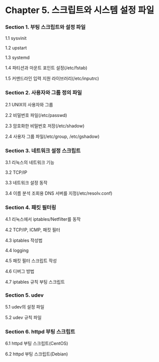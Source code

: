 # Chapter 5. 스크립트와 시스템 설정 파일

### Section 1. 부팅 스크립트와 설정 파일

1.1 sysvinit

1.2 upstart

1.3 systemd

1.4 파티션과 마운트 포인트 설정\(/etc/fstab\)

1.5 커맨드라인 입력 지원 라이브러리\(/etc/inputrc\)

### Section 2. 사용자와 그룹 정의 파일

2.1 UNIX의 사용자와 그룹

2.2 비밀번호 파일\(/etc/passwd\)

2.3 암호화한 비밀번호 저장\(/etc/shadow\)

2.4 사용자 그룹 파일\(/etc/group, /etc/gshadow\)

### Section 3. 네트워크 설정 스크립트

3.1 리눅스의 네트워크 기능

3.2 TCP/IP

3.3 네트워크 설정 동작

3.4 이름 분석 조회용 DNS 서버를 지정\(/etc/resolv.conf\)

### Section 4. 패킷 필터링

4.1 리눅스에서 iptables/Netfilter를 동작

4.2 TCP/IP, ICMP, 패킷 필터

4.3 iptables 작성법

4.4 logging

4.5 패킷 필터 스크립트 작성

4.6 디버그 방법

4.7 iptables 규칙 부팅 스크립트

### Section 5. udev

5.1 udev의 설정 파일

5.2 udev 규칙 파일

### Section 6. httpd 부팅 스크립트

6.1 httpd 부팅 스크립트\(CentOS\)

6.2 httpd 부팅 스크립트\(Debian\)

